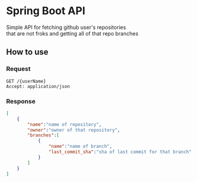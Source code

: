 # Spring Boot API

Simple API for fetching github user's repositories \
that are not froks and getting all of that repo branches

## How to use

### Request
```
GET /{userName}
Accept: application/json
```
### Response
```json
[
    {
        "name":"name of repository",
        "owner":"owner of that repository",
        "branches":[
            {
                "name":"name of branch",
                "last_commit_sha":"sha of last commit for that branch"
            }
        ]
    }
]
```
